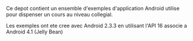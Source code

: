Ce depot contient un ensemble d'exemples d'application Android utilise pour dispenser un cours au niveau collegial.

Les exemples ont ete cree avec Android 2.3.3 en utilisant l'API 16 associe a Android 4.1 (Jelly Bean)
